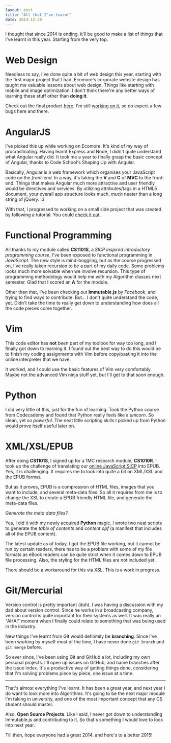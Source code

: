 ```yaml
---
layout: post
title: "All that I've learnt"
date: 2014-12-28
---
```


I thought that since 2014 is ending, it'll be good to make a list of things that I've learnt in this year. Starting from the very top.<!---excerpt-break-->

Web Design
==========
Needless to say, I've done quite a bit of web design this year, starting with the first major project that I had. Ecomore's corporate website design has taught me valuable lessons about web design. Things like starting with mobile and image optimization. I don't think there're any better ways of learning these stuff other than **doing it**. 

Check out the final product [here]. I'm still [working on it], so do expect a few bugs here and there. 

AngularJS
=========
I've picked this up while working on Ecomore. It's kind of my way of procrastinating. Having learnt Express and Node, I didn't quite understand what Angular really did. It took me a year to finally grasp the basic concept of Angular, thanks to Code School's Shaping Up with Angular.

Basically, Angular is a web framework which organises your JavaScript code on the *front-end*. In a way, it's taking the **V** and **C** of **MVC** to the front-end. Things that makes Angular much more attractive and user friendly would be directives and services. By utilizing attributes/tags in a HTML5 document, your overall app structure looks much, *much* neater than a long string of jQuery. :3

With that, I progressed to working on a small side project that was created by following a tutorial. You could [check it out].

Functional Programming
======================
All thanks to my module called **CS1101S**, a *SICP inspired introductory programming course*, I've been exposed to functional programming in *JavaScript*. The new style is mind-boggling, but as the course progressed on, I've really taken recursion to be a part of my daily code. Some problems looks much more solvable when we involve recursion. This type of programming methodology would help me with my Algorithm classes next semester. Glad that I scored an **A** for the module.

Other than that, I've been checking out **Immutable.js** by *Facebook*, and trying to find ways to contribute. But... I don't quite understand the code, yet. Didn't take the time to really get down to understanding how does all the code pieces come together. 

Vim
===
This code editor has **not** been part of my toolbox for way too long, and I finally got down to learning it. I found out the best way to do this would be to finish my coding assignments with Vim before copy/pasting it into the online interpreter that we have. 

It worked, and I could use the basic features of Vim very comfortably. Maybe not the advanced Vim ninja stuff yet, but I'll get to that soon enough. 

Python
======
I did very little of this, just for the fun of learning. Took the Python course from Codecademy and found that Python really feels like a *unicorn*. So clean, yet *so powerful*. The neat little scripting skills I picked up from Python would prove itself useful later on.

XML/XSL/EPUB
============
After doing **CS1101S**, I signed up for a 1MC research module, **CS1010R**. I took up the challenge of translating our [online JavaScript SICP] into EPUB. Yes, it is challenging. It requires me to look into quite a bit on XML/XSL and the EPUB format. 

But as it proves, EPUB is a compression of HTML files, images that you want to include, and several meta-data files. So all it requires from me is to change the XSL to create a EPUB friendly HTML file, and generate the meta-data files.

*Generate the meta data files?*

Yes, I did it with my newly acquired **Python** magic. I wrote two neat scripts to generate the *table of contents* and *content.opf* (a manifest that includes all of the EPUB content). 

The latest update as of today, I got the EPUB file working, but it cannot be run by certain readers, there has to be a problem with some of my file formats as eBook readers can be quite strict when it comes down to EPUB file processing. Also, the styling for the HTML files are not included yet. 

There should be a workaround for this via XSL. This is a work in progress. 

Git/Mercurial
=============
Version control is pretty important (duh). I was having a discussion with my dad about version control. Since he works in a broadcasting company, version control is quite important for their systems as well. It was really an "AHA!" moment when I finally could relate to something that was being used in the industry. 

New things I've learnt from Git would definitely be **branching**. Since I've been working by myself most of the time, I have never done `git branch` and `git merge` before. 

So ever since, I've been using Git and GitHub a lot, including my own personal projects. I'll open up issues on GitHub, and name branches after the issue index. It's a productive way of getting things done, considering that I'm solving problems piece by piece, one issue at a time. 

* * *

That's almost everything I've learnt. It has been a great year, and next year I do want to look more into Algorithms. It's going to be the next major module I'm taking in university, and one of the most important concept that any CS student should master. 

Also, **Open Source Projects**. Like I said, I never got down to understanding Immutable.js and contributing to it. So that's something I would love to look into next year. 

Till then, hope everyone had a great 2014, and here's to a better 2015!

[here]: http://www.ecomorecorp.com
[working on it]: https://www.github.com/xbili/ecomore
[check it out]: https://www.github.com/xbili/xbili-showtrackr
[online JavaScript SICP]: https://www.comp.nus.edu.sg/~cs1101s/sicp/

